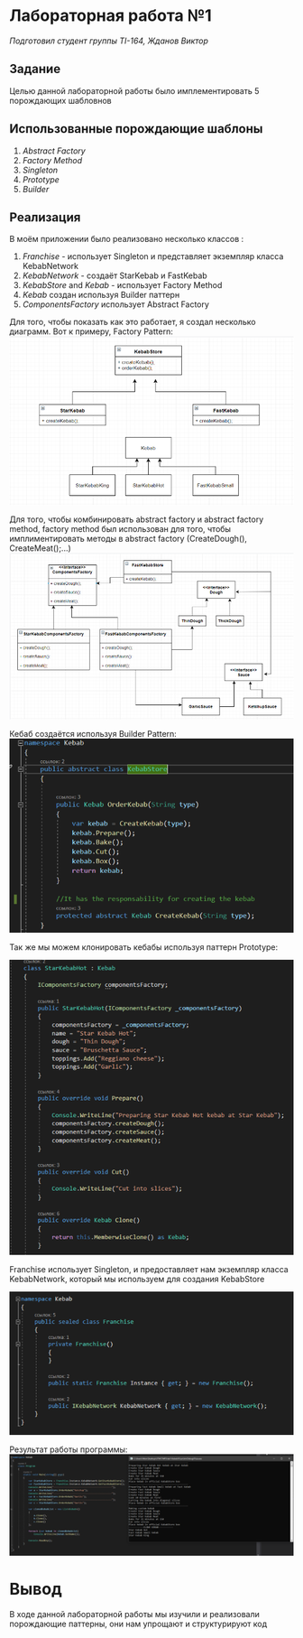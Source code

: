 # Лабораторная работа №1
_Подготовил студент группы TI-164, Жданов Виктор_
## Задание 
Целью данной лабораторной работы было имплементировать 5 порождающих шабловнов

## Использованные порождающие шаблоны
1. _Abstract Factory_
2. _Factory Method_
3. _Singleton_
4. _Prototype_
5. _Builder_

## Реализация 
В моём приложении было реализовано несколько классов :
1. _Franchise_  - использует Singleton и представляет экземпляр класса KebabNetwork 
2. _KebabNetwork_ - создаёт StarKebab и FastKebab
3. _KebabStore_ and _Kebab_ - использует Factory Method 
4. _Kebab_ создан используя Builder паттерн
5. _ComponentsFactory_ использует Abstract Factory 

Для того, чтобы показать как это работает, я создал несколько диаграмм. Вот к примеру, 
Factory  Pattern: 
![alt text](Diagrams/diag1.png "Logo Title Text 1")

Для того, чтобы комбинировать abstract factory и abstract factory method, factory method был использован для того, чтобы имплиментировать методы в abstract factory (CreateDough(), CreateMeat();...)
![alt text](Diagrams/diag2.png "Logo Title Text 1")

Кебаб создаётся используя Builder Pattern:  
![alt text](Diagrams/diag3.png "Logo Title Text 1")

Так же мы можем клонировать кебабы используя паттерн Prototype:

![alt text](Diagrams/diag4.png "Logo Title Text 1")


Franchise использует Singleton, и предоставляет нам экземпляр класса KebabNetwork, который мы используем для создания KebabStore

![alt text](Diagrams/diag5.png "Logo Title Text 1")

Результат работы программы: 
![alt text](Diagrams/diag6.png "Logo Title Text 1")

# Вывод
В ходе данной лабораторной работы мы изучили и реализовали порождающие паттерны, они нам упрощают и структурируют код
